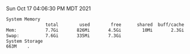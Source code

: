 Sun Oct 17 04:06:30 PM MDT 2021
```bash
System Memory
               total        used        free      shared  buff/cache   available
Mem:           7.7Gi       826Mi       4.5Gi        10Mi       2.3Gi       6.5Gi
Swap:          7.6Gi       335Mi       7.3Gi
System Storage
663M	.
```
